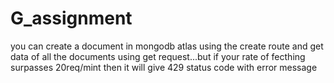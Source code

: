 # G_assignment

you can create a document in mongodb atlas using the create route and get data of all the documents using get request...but if your rate of fecthing surpasses 20req/mint then it will give 429 status code with error message

